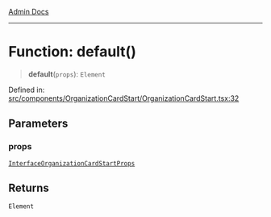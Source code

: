 [Admin Docs](/)

***

# Function: default()

> **default**(`props`): `Element`

Defined in: [src/components/OrganizationCardStart/OrganizationCardStart.tsx:32](https://github.com/PalisadoesFoundation/talawa-admin/blob/main/src/components/OrganizationCardStart/OrganizationCardStart.tsx#L32)

## Parameters

### props

[`InterfaceOrganizationCardStartProps`](types\Organization\interface\README\interfaces\InterfaceOrganizationCardStartProps.md)

## Returns

`Element`
